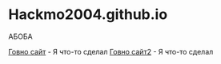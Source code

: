 # Hackmo2004.github.io
АБОБА


[Говно сайт](https://hackmo2004.github.io/lesson/index2.html?# "Первый сайт ура") - Я что-то сделал
[Говно сайт2](https://hackmo2004.github.io/HW1/index.html "Первый сайт ура") - Я что-то сделал
